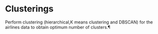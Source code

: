 # Clusterings
Perform clustering (hierarchical,K means clustering and DBSCAN) for the airlines data to obtain optimum number of clusters.¶
